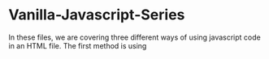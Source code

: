 # Vanilla-Javascript-Series

In these files, we are covering three different ways of using javascript code in an HTML file.
The first method is using <script> tag inside the <head> tag.
The second method is using <script> tag inside the <body> tag.
The third method is using <script src=""> and linking an external javascript file inside the src="main.js".

# Javascript Data Types
JavaScript Data Types and How to Declare variables using var, let, and const keywords. 
We are also looking at how to write JavaScript comments and using the typeof operator to get the type of our variables.

 # Javascript String Properties and Methods
 In these files you will find main.js file that holds the length property, replace() method, toUpperCase() Method, 
 toLowerCase() Method, and the Concat() method.
